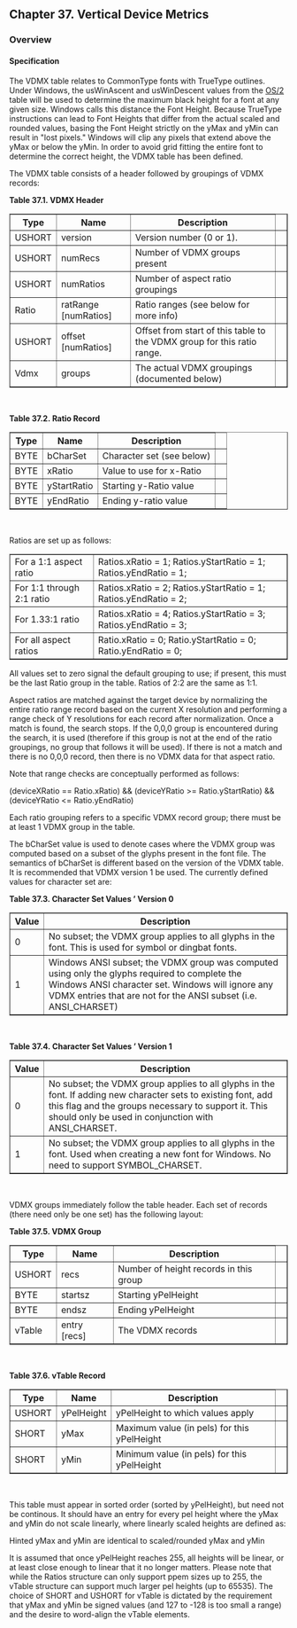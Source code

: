 <div xmlns="http://www.w3.org/1999/xhtml" class="chapter"><div class="titlepage"><div><div><h2 class="title"><a name="chapter.VDMX"></a>Chapter 37. Vertical Device Metrics</h2></div></div></div><div role="fragment" class="section"><div class="titlepage"><div><div><h3 class="title"><a name="idm237273902624"></a>Overview</h3></div></div></div><div role="specification" class="section"><div class="titlepage"><div><div><h4 class="title"><a name="section.38.1.1"></a>Specification</h4></div></div></div><p>The VDMX table relates to CommonType fonts with TrueType
        outlines. Under Windows, the usWinAscent and usWinDescent
        values from the <a class="link" href="chapter.OS2.html" title="Chapter 11. OS/2 - OS/2 and Windows Metrics">OS/2</a> table will be used to
        determine the maximum black height for a font at any given
        size. Windows calls this distance the Font Height. Because
        TrueType instructions can lead to Font Heights that differ
        from the actual scaled and rounded values, basing the Font
        Height strictly on the yMax and yMin can result in "lost
        pixels."  Windows will clip any pixels that extend above the
        yMax or below the yMin. In order to avoid grid fitting the
        entire font to determine the correct height, the VDMX table
        has been defined.</p><p>The VDMX table consists of a header followed by
          groupings of VDMX records:</p><div class="table"><a name="idm237273898656"></a><p class="title"><strong>Table 37.1. VDMX Header</strong></p><div class="table-contents"><table class="table" summary="VDMX Header" border="1"><colgroup><col/><col/><col/><col/></colgroup><thead><tr><th>Type</th><th>Name</th><th>Description</th><td class="auto-generated"> </td></tr></thead><tbody><tr><td>USHORT</td><td>version</td><td>Version number (0 or 1).</td><td class="auto-generated"> </td></tr><tr><td>USHORT</td><td>numRecs</td><td>Number of VDMX groups present</td><td class="auto-generated"> </td></tr><tr><td>USHORT</td><td>numRatios</td><td>Number of aspect ratio
              groupings</td><td class="auto-generated"> </td></tr><tr><td>Ratio</td><td>ratRange [numRatios]</td><td>Ratio ranges (see below for more
              info)</td><td class="auto-generated"> </td></tr><tr><td>USHORT</td><td>offset [numRatios]</td><td>Offset from start of this table to the VDMX
              group for this ratio range.</td><td class="auto-generated"> </td></tr><tr><td>Vdmx</td><td>groups</td><td>The actual VDMX groupings (documented below)
                </td><td class="auto-generated"> </td></tr></tbody></table></div></div><br class="table-break"/><div class="table"><a name="idm237273887328"></a><p class="title"><strong>Table 37.2. Ratio Record</strong></p><div class="table-contents"><table class="table" summary="Ratio Record" border="1"><colgroup><col/><col/><col/><col/></colgroup><thead><tr><th>Type</th><th>Name</th><th>Description</th><td class="auto-generated"> </td></tr></thead><tbody><tr><td>BYTE</td><td>bCharSet</td><td>Character set (see below)</td><td class="auto-generated"> </td></tr><tr><td>BYTE</td><td>xRatio</td><td>Value to use for x-Ratio</td><td class="auto-generated"> </td></tr><tr><td>BYTE</td><td>yStartRatio</td><td>Starting y-Ratio value</td><td class="auto-generated"> </td></tr><tr><td>BYTE</td><td>yEndRatio</td><td>Ending y-ratio value</td><td class="auto-generated"> </td></tr></tbody></table></div></div><br class="table-break"/><p>Ratios are set up as follows:</p><div class="informaltable"><table class="informaltable" border="1"><colgroup><col/><col/></colgroup><tbody><tr><td>For a 1:1 aspect ratio</td><td>Ratios.xRatio = 1; Ratios.yStartRatio = 1;
                  Ratios.yEndRatio = 1;</td></tr><tr><td>For 1:1 through 2:1 ratio</td><td>Ratios.xRatio = 2; Ratios.yStartRatio = 1;
                  Ratios.yEndRatio = 2;</td></tr><tr><td>For 1.33:1 ratio</td><td>Ratios.xRatio = 4; Ratios.yStartRatio = 3;
                  Ratios.yEndRatio = 3;</td></tr><tr><td>For all aspect ratios</td><td>Ratio.xRatio = 0; Ratio.yStartRatio = 0;
                  Ratio.yEndRatio = 0;</td></tr></tbody></table></div><p>All values set to zero signal the default grouping to
          use; if present, this must be the last Ratio group in the
          table. Ratios of 2:2 are the same as 1:1.</p><p>Aspect ratios are matched against the target device by
          normalizing the entire ratio range record based on the
          current X resolution and performing a range check of Y
          resolutions for each record after normalization. Once a
          match is found, the search stops. If the 0,0,0 group is
          encountered during the search, it is used (therefore if this
          group is not at the end of the ratio groupings, no group
          that follows it will be used). If there is not a match and
          there is no 0,0,0 record, then there is no VDMX data for
          that aspect ratio.</p><p>Note that range checks are conceptually performed as
        follows:</p><p>(deviceXRatio == Ratio.xRatio) &amp;&amp; (deviceYRatio
          &gt;= Ratio.yStartRatio) &amp;&amp; (deviceYRatio &lt;=
          Ratio.yEndRatio)</p><p>Each ratio grouping refers to a specific VDMX record
          group; there must be at least 1 VDMX group in the
          table.</p><p>The bCharSet value is used to denote cases where the
          VDMX group was computed based on a subset of the glyphs
          present in the font file. The semantics of bCharSet is
	  different based on the version of the VDMX table. It is
	  recommended that VDMX version 1 be used. The currently
	  defined values for character set are:</p><div class="table"><a name="idm237273868368"></a><p class="title"><strong>Table 37.3. Character Set Values ’ Version 0</strong></p><div class="table-contents"><table class="table" summary="Character Set Values ’ Version 0" border="1"><colgroup><col/><col/></colgroup><thead><tr><th>Value</th><th>Description</th></tr></thead><tbody><tr><td>0</td><td>No subset; the VDMX group applies to all glyphs
                  in the font. This is used for symbol or dingbat
                  fonts.</td></tr><tr><td>1</td><td>Windows ANSI subset; the VDMX group was
                  computed using only the glyphs required to complete
                  the Windows ANSI character set. Windows will ignore
                  any VDMX entries that are not for the ANSI subset
                  (i.e. ANSI_CHARSET)</td></tr></tbody></table></div></div><br class="table-break"/><div class="table"><a name="idm237273862224"></a><p class="title"><strong>Table 37.4. Character Set Values ’ Version 1</strong></p><div class="table-contents"><table class="table" summary="Character Set Values ’ Version 1" border="1"><colgroup><col/><col/></colgroup><thead><tr><th>Value</th><th>Description</th></tr></thead><tbody><tr><td>0</td><td>No subset; the VDMX group applies to all glyphs
                  in the font. If adding new character sets to
		  existing font, add this flag and the groups necessary
		  to support it. This should only be used in conjunction
		  with ANSI_CHARSET.</td></tr><tr><td>1</td><td>No subset; the VDMX group applies to all glyphs
                in the font. Used when creating a new font for
                Windows. No need to support SYMBOL_CHARSET.</td></tr></tbody></table></div></div><br class="table-break"/><p>VDMX groups immediately follow the table header. Each
          set of records (there need only be one set) has the
          following layout:</p><div class="table"><a name="idm237273855552"></a><p class="title"><strong>Table 37.5. VDMX Group</strong></p><div class="table-contents"><table class="table" summary="VDMX Group" border="1"><colgroup><col/><col/><col/><col/></colgroup><thead><tr><th>Type</th><th>Name</th><th>Description</th><td class="auto-generated"> </td></tr></thead><tbody><tr><td>USHORT</td><td>recs</td><td>Number of height records in this
              group</td><td class="auto-generated"> </td></tr><tr><td>BYTE</td><td>startsz</td><td>Starting yPelHeight</td><td class="auto-generated"> </td></tr><tr><td>BYTE</td><td>endsz</td><td>Ending yPelHeight</td><td class="auto-generated"> </td></tr><tr><td>vTable</td><td>entry [recs]</td><td>The VDMX records</td><td class="auto-generated"> </td></tr></tbody></table></div></div><br class="table-break"/><div class="table"><a name="idm237273847312"></a><p class="title"><strong>Table 37.6. vTable Record</strong></p><div class="table-contents"><table class="table" summary="vTable Record" border="1"><colgroup><col/><col/><col/><col/></colgroup><thead><tr><th>Type</th><th>Name</th><th>Description</th><td class="auto-generated"> </td></tr></thead><tbody><tr><td>USHORT</td><td>yPelHeight</td><td>yPelHeight to which values apply</td><td class="auto-generated"> </td></tr><tr><td>SHORT</td><td>yMax</td><td>Maximum value (in pels) for this yPelHeight</td><td class="auto-generated"> </td></tr><tr><td>SHORT</td><td>yMin</td><td>Minimum value (in pels) for this yPelHeight</td><td class="auto-generated"> </td></tr></tbody></table></div></div><br class="table-break"/><p>This table must appear in sorted order (sorted by
          yPelHeight), but need not be continous. It should have an
          entry for every pel height where the yMax and yMin do not
          scale linearly, where linearly scaled heights are defined
          as:</p><p>Hinted yMax and yMin are identical to scaled/rounded
          yMax and yMin</p><p>It is assumed that once yPelHeight reaches 255, all
          heights will be linear, or at least close enough to linear
          that it no longer matters. Please note that while the Ratios
          structure can only support ppem sizes up to 255, the vTable
          structure can support much larger pel heights (up to 65535).
          The choice of SHORT and USHORT for vTable is dictated by the
          requirement that yMax and yMin be signed values (and 127 to
          -128 is too small a range) and the desire to word-align the
          vTable elements.</p></div></div></div>